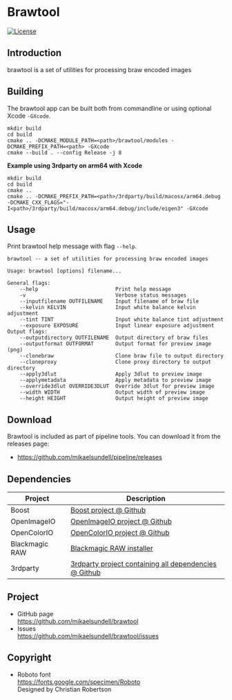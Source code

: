 Brawtool
==================

[![License](https://img.shields.io/badge/license-BSD%203--Clause-blue.svg?style=flat-square)](https://github.com/mikaelsundell/brawtool/blob/master/README.md)

Introduction
------------

brawtool is a set of utilities for processing braw encoded images

Building
--------

The brawtool app can be built both from commandline or using optional Xcode `-GXcode`.

```shell
mkdir build
cd build
cmake .. -DCMAKE_MODULE_PATH=<path>/brawtool/modules -DCMAKE_PREFIX_PATH=<path> -GXcode
cmake --build . --config Release -j 8
```

**Example using 3rdparty on arm64 with Xcode**

```shell
mkdir build
cd build
cmake ..
cmake .. -DCMAKE_PREFIX_PATH=<path>/3rdparty/build/macosx/arm64.debug -DCMAKE_CXX_FLAGS="-I<path>/3rdparty/build/macosx/arm64.debug/include/eigen3" -GXcode
```

Usage
-----

Print brawtool help message with flag ```--help```.

```shell
brawtool -- a set of utilities for processing braw encoded images

Usage: brawtool [options] filename...

General flags:
    --help                         Print help message
    -v                             Verbose status messages
    --inputfilename OUTFILENAME    Input filename of braw file
    --kelvin KELVIN                Input white balance kelvin adjustment
    --tint TINT                    Input white balance tint adjustment
    --exposure EXPOSURE            Input linear exposure adjustment
Output flags:
    --outputdirectory OUTFILENAME  Output directory of braw files
    --outputformat OUTFORMAT       Output format for preview image (png)
    --clonebraw                    Clone braw file to output directory
    --cloneproxy                   Clone proxy directory to output directory
    --apply3dlut                   Apply 3dlut to preview image
    --applymetadata                Apply metadata to preview image
    --override3dlut OVERRIDE3DLUT  Override 3dlut for preview image
    --width WIDTH                  Output width of preview image
    --height HEIGHT                Output height of preview image
```

Download
---------

Brawtool is included as part of pipeline tools. You can download it from the releases page:

* https://github.com/mikaelsundell/pipeline/releases

Dependencies
-------------

| Project     | Description |
| ----------- | ----------- |
| Boost       | [Boost project @ Github](https://github.com/boostorg/boost)
| OpenImageIO | [OpenImageIO project @ Github](https://github.com/OpenImageIO/oiio)
| OpenColorIO | [OpenColorIO project @ Github](https://github.com/AcademySoftwareFoundation/OpenColorIO)
| Blackmagic RAW     | [Blackmagic RAW installer](https://www.blackmagicdesign.com/event/blackmagicrawinstaller)
| 3rdparty    | [3rdparty project containing all dependencies @ Github](https://github.com/mikaelsundell/3rdparty)

Project
-------

* GitHub page   
https://github.com/mikaelsundell/brawtool
* Issues   
https://github.com/mikaelsundell/brawtool/issues

Copyright
---------


* Roboto font   
https://fonts.google.com/specimen/Roboto   
Designed by Christian Robertson
